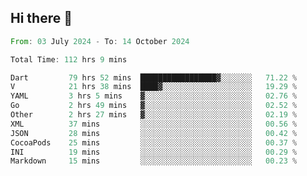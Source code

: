 ## Hi there 👋

<!--START_SECTION:waka-->

```rust
From: 03 July 2024 - To: 14 October 2024

Total Time: 112 hrs 9 mins

Dart         79 hrs 52 mins  █████████████████▓░░░░░░░   71.22 %
V            21 hrs 38 mins  ████▓░░░░░░░░░░░░░░░░░░░░   19.29 %
YAML         3 hrs 5 mins    ▓░░░░░░░░░░░░░░░░░░░░░░░░   02.76 %
Go           2 hrs 49 mins   ▓░░░░░░░░░░░░░░░░░░░░░░░░   02.52 %
Other        2 hrs 27 mins   ▓░░░░░░░░░░░░░░░░░░░░░░░░   02.19 %
XML          37 mins         ░░░░░░░░░░░░░░░░░░░░░░░░░   00.56 %
JSON         28 mins         ░░░░░░░░░░░░░░░░░░░░░░░░░   00.42 %
CocoaPods    25 mins         ░░░░░░░░░░░░░░░░░░░░░░░░░   00.37 %
INI          19 mins         ░░░░░░░░░░░░░░░░░░░░░░░░░   00.29 %
Markdown     15 mins         ░░░░░░░░░░░░░░░░░░░░░░░░░   00.23 %
```

<!--END_SECTION:waka-->

<!--
**mathiskakal/mathiskakal** is a ✨ _special_ ✨ repository because its `README.md` (this file) appears on your GitHub profile.

Here are some ideas to get you started:

- 🔭 I’m currently working on ...
- 🌱 I’m currently learning ...
- 👯 I’m looking to collaborate on ...
- 🤔 I’m looking for help with ...
- 💬 Ask me about ...
- 📫 How to reach me: ...
- 😄 Pronouns: ...
- ⚡ Fun fact: ...
-->
